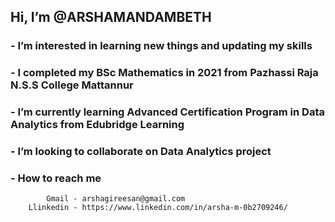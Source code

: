 ## Hi, I’m @ARSHAMANDAMBETH
### - I’m interested in learning new things and updating my skills
### - I completed my BSc Mathematics in 2021 from Pazhassi Raja N.S.S College Mattannur
### - I’m currently learning Advanced Certification Program in Data Analytics from Edubridge Learning
### - I’m looking to collaborate on Data Analytics project
### - How to reach me
            Gmail - arshagireesan@gmail.com
        Llinkedin - https://www.linkedin.com/in/arsha-m-0b2709246/
<!---
ARSHAMANDAMBETH/ARSHAMANDAMBETH is a ✨ special ✨ repository because its `README.md` (this file) appears on your GitHub profile.
You can click the Preview link to take a look at your changes.
--->
